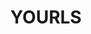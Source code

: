 ---
draft: false
title: YOURLS
content:
  id: yourls
  name: YOURLS
  website: https://yourls.org/
  short_description: YOURLS (Your Own URL Shortener), de facto standard self-hosted URL shortener in PHP
---